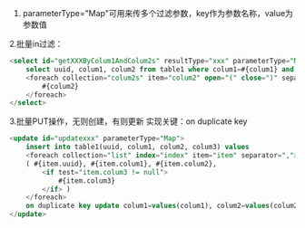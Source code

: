 1. parameterType="Map"可用来传多个过滤参数，key作为参数名称，value为参数值

2.批量in过滤：
```sql
<select id="getXXXByColum1AndColum2s" resultType="xxx" parameterType="Map">
    select uuid, colum1, colum2 from table1 where colum1=#{colum1} and colum2 in
    <foreach collection="colum2s" item="colum2" open="(" close=")" separator=",">
        #{colum2}
    </foreach>
</select>
```

3.批量PUT操作，无则创建，有则更新
实现关键：on duplicate key
```sql
<update id="updatexxx" parameterType="Map">
    insert into table1(uuid, colum1, colum2, colum3) values
    <foreach collection="list" index="index" item="item" separator=",">
    ( #{item.uuid}, #{item.colum1}, #{item.colum2},
        <if test="item.colum3 != null">
            #{item.colum3}
        </if> )
    </foreach>
    on duplicate key update colum1=values(colum1), colum2=values(colum2);
</update>
```
